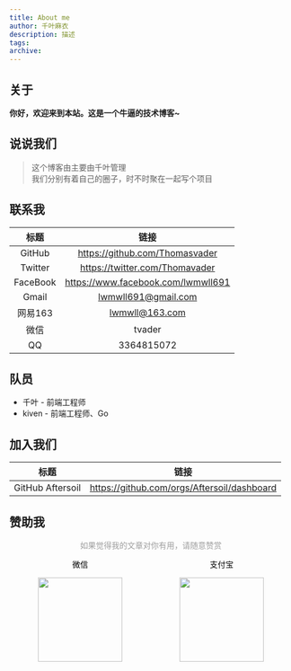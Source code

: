```yaml
---
title: About me
author: 千叶麻衣
description: 描述
tags:
archive: 
---
```


## 关于

**你好，欢迎来到本站。这是一个牛逼的技术博客~**

## 说说我们

> 这个博客由主要由千叶管理  
> 我们分别有着自己的圈子，时不时聚在一起写个项目

## 联系我

| 标题 | 链接 |
|:---:|:---:|
| GitHub | https://github.com/Thomasvader |
| Twitter | https://twitter.com/Thomavader |
| FaceBook | https://www.facebook.com/lwmwll691 |
| Gmail | lwmwll691@gmail.com |
| 网易163 | lwmwll@163.com |
| 微信 | tvader |
| QQ | 3364815072 |

## 队员

* 千叶 - 前端工程师
* kiven - 前端工程师、Go

## 加入我们

| 标题 | 链接 |
|:---:|:---:|
| GitHub Aftersoil | https://github.com/orgs/Aftersoil/dashboard |

## 赞助我

<div class="sponsor">
  <div>如果觉得我的文章对你有用，请随意赞赏</div>
  <div class="img">
    <div>
      <p>微信</p>
      <a href="https://img.rruu.net/image/6067e147e290c" data-fancybox="preview">
        <img src="https://img.rruu.net/image/6067e147e290c">
      </a>
    </div>
    <div>
      <p>支付宝</p>
      <a href="https://img.rruu.net/image/6067dfa844a03" data-fancybox="preview">
        <img src="https://img.rruu.net/image/6067dfa844a03">
      </a>
    </div>
  </div>
</div>

<style>
.sponsor {
  color: #9e9e9e!important;
  text-align: center;
}

.sponsor .img {
  display: flex;
  margin: 0 auto;
  justify-content: space-around;
  color: #000;
}

.sponsor img {
  width: 150px
}
</style>
